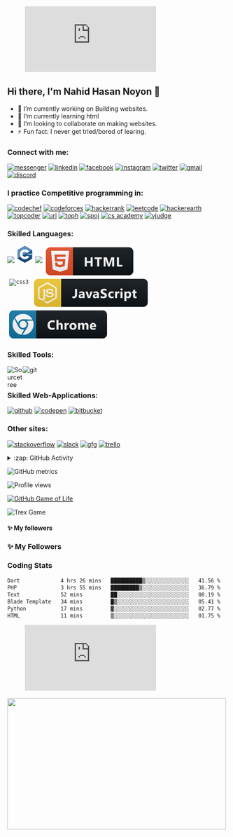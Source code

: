 <figure><embed src="https://wakatime.com/share/@NahidHasanNoyon/94468a57-af33-4778-b406-83e689667171.svg"></embed></figure>

## Hi there, I'm Nahid Hasan Noyon 👋

-   🔭 I’m currently working on Building websites.
-   🌱 I’m currently learning html
-   👯 I’m looking to collaborate on making websites.
-   ⚡ Fun fact: I never get tried/bored of learing.

### Connect with me:

[<img src='https://cdn.jsdelivr.net/npm/simple-icons@3.0.1/icons/messenger.svg' alt='messenger' height='35'>](https://m.me/nahid.hasan.noyon.20/)
[<img src='https://cdn.jsdelivr.net/npm/simple-icons@3.0.1/icons/linkedin.svg'  alt='linkedin'  height='35'>](https://www.linkedin.com/in/nahid-hasan-noyon-850027196/)
[<img src='https://cdn.jsdelivr.net/npm/simple-icons@3.0.1/icons/facebook.svg'  alt='facebook'  height='35'>](https://www.facebook.com/nahid.hasan.noyon.20)
[<img src='https://cdn.jsdelivr.net/npm/simple-icons@3.0.1/icons/instagram.svg' alt='instagram' height='35'>](https://www.instagram.com/nahid_hasannoyon/)
[<img src='https://cdn.jsdelivr.net/npm/simple-icons@3.0.1/icons/twitter.svg'   alt='twitter'   height='35'>](https://twitter.com/NahidHasanDaya)
[<img src='https://cdn.jsdelivr.net/npm/simple-icons@3.0.1/icons/gmail.svg'     alt='gmail'     height='35'>](mailto:nahidhasannoyon20@gmail.com?subject=From%20GitHub&body=Hi,%20there.%20Found%20you%20from%20GitHub.)
[<img src='https://cdn.jsdelivr.net/npm/simple-icons@3.0.1/icons/discord.svg'   alt='discord'   height='35'>]()

<h3 align="left">I practice Competitive programming in:</h3>

[<img src='https://cdn.jsdelivr.net/npm/simple-icons@3.1.0/icons/codechef.svg'    alt='codechef'    height='35'>](https://codechef.com/users/aminahid)
[<img src='https://cdn.jsdelivr.net/npm/simple-icons@3.1.0/icons/codeforces.svg'  alt='codeforces'  height='35'>](https://codeforces.com/profile/aminahid)
[<img src='https://cdn.jsdelivr.net/npm/simple-icons@3.1.0/icons/hackerrank.svg'  alt='hackerrank'  height='35'>](https://www.hackerrank.com/aminahid)
[<img src='https://cdn.jsdelivr.net/npm/simple-icons@3.1.0/icons/leetcode.svg'    alt='leetcode'    height='35'>](https://www.leetcode.com/nahidhasannoyon)
[<img src='https://cdn.jsdelivr.net/npm/simple-icons@3.1.0/icons/hackerearth.svg' alt='hackerearth' height='35'>](https://www.hackerearth.com/@AmiNahid)
[<img src='https://cdn.jsdelivr.net/npm/simple-icons@3.1.0/icons/topcoder.svg'    alt='topcoder'    height='35'>](https://www.topcoder.com/members/aminahid)
[<img src='icons/uri/uri.png'               alt='uri'        height='35'>](https://www.urionlinejudge.com.br/judge/en/profile/508930)
[<img src='icons/toph/toph.png'             alt='toph'       height='35'>](https://toph.co/u/aminahid)
[<img src='icons/spoj/spoj.png'             alt='spoj'       height='35'>](https://www.spoj.com/status/aminahid/)
[<img src='icons/cs_academy/cs_academy.png' alt='cs academy' height='35'>](https://csacademy.com/user/aminahid)
[<img src='icons/vjudge/vjudge.ico'         alt='vjudge'     height='35'>](https://vjudge.net/user/AmiNahid)

### Skilled Languages:

<code><img height="40" src="icons/c/c.svg"></code>
<code><img height="40" src="https://raw.githubusercontent.com/github/explore/80688e429a7d4ef2fca1e82350fe8e3517d3494d/topics/cpp/cpp.png"></code>
<code><img height="40" src="icons/java/java.svg"></code>
<code><img src="https://raw.githubusercontent.com/8bithemant/8bithemant/master/svg/dev/languages/html.svg" alt="html" style="vertical-align:top; margin:4px"></code>  
<code><img src="https://raw.githubusercontent.com/8bithemant/8bithemant/master/svg/dev/languages/css3.svg" alt="css3" style="vertical-align:top; margin:4px"></code>
<code><img src="https://raw.githubusercontent.com/8bithemant/8bithemant/master/svg/dev/languages/js.svg" alt="js" style="vertical-align:top; margin:4px"></code>
<code><img src="https://raw.githubusercontent.com/8bithemant/8bithemant/master/svg/dev/misc/chrome.svg" alt="chrome" style="vertical-align:top; margin:4px"></code>

<!-- For more icons please follow  https://github.com/MikeCodesDotNET/ColoredBadges -->

### Skilled Tools:

<img align="left" alt="Sourcetree" width="35" src="icons/sourcetree/sourcetree-original.svg" />
<img align="left" alt="git"        width="35" src="https://cdn.jsdelivr.net/npm/simple-icons@3.0.1/icons/git.svg" />

<br />
<br />

### Skilled Web-Applications:

[<img src='https://cdn.jsdelivr.net/npm/simple-icons@3.0.1/icons/github.svg'  alt='github'    height='35'>](https://github.com/nahid-hasan-noyon)
[<img src='https://cdn.jsdelivr.net/npm/simple-icons@3.0.1/icons/codepen.svg' alt='codepen'   height='35'>](https://codepen.io/NahidHasanNoyon)
[<img src='https://simpleicons.org/icons/bitbucket.svg'                       alt='bitbucket' height='35'>](https://bitbucket.org/nahid-hasan-noyon/)

### Other sites:

[<img src='https://cdn.jsdelivr.net/npm/simple-icons@3.0.1/icons/stackoverflow.svg' alt='stackoverflow' height='35'>](https://stackoverflow.com/users/13222254)
[<img src='https://cdn.jsdelivr.net/npm/simple-icons@3.0.1/icons/slack.svg'         alt='slack'         height='35'>]()
[<img src="https://cdn.jsdelivr.net/npm/simple-icons@3.0.1/icons/geeksforgeeks.svg" alt="gfg"           height="35" />](https://auth.geeksforgeeks.org/user/nahidhasannoyon)
[<img src='https://cdn.jsdelivr.net/npm/simple-icons@3.1.0/icons/trello.svg'        alt='trello'        height='35'>]()

<!-- Add github status
 ![[YOUR SORT NAME]'s GitHub stats](https://github-readme-stats.vercel.app/api?username=[GITHUB USERNAME]&show_icons=true&theme=radical)
-->
<details>
  <summary>:zap: GitHub Activity</summary> 
  
![Nahid's GitHub stats](https://github-readme-stats.vercel.app/api?username=nahid-hasan-noyon&show_icons=true&theme=radical) [![Nahid's GitHub stats](https://github-readme-stats.vercel.app/api?username=nahid-hasan-noyon)](https://github.com/nahid-hasan-noyon/github-readme-stats) ![Top Langs](https://github-readme-stats.vercel.app/api/top-langs/?username=nahid-hasan-noyon&layout=compact)

<!--📊 **This week I spent my time on**-->
<!--![Wwakatime stats](https://github-readme-stats-taupe-two.vercel.app/api/wakatime?username=NahidHasanNoyon&hide_title=true&hide_border=true&langs_count=5)-->

[![trophy](https://github-profile-trophy.vercel.app/?username=nahid-hasan-noyon&theme=onedark)](https://github.com/nahid-hasan-noyon/github-profile-trophy) ![GitHub streak stats](https://github-readme-streak-stats.herokuapp.com/?user=nahid-hasan-noyon) ![GitHub Activity Graph](https://activity-graph.herokuapp.com/graph?username=nahid-hasan-noyon)

</details>

![GitHub metrics](https://metrics.lecoq.io/nahid-hasan-noyon)

![Profile views](https://gpvc.arturio.dev/nahid-hasan-noyon)

[![GitHub Game of Life](https://github4life.herokuapp.com/ethomson.gif?z=6)](https://github4life.herokuapp.com/ethomson)

![Trex Game](icons/dino.gif)

<!-- Adding Icons command
<img height="32" width="32" src="https://cdn.jsdelivr.net/npm/simple-icons@v4/icons/[ICON SLUG].svg" />
or, get from https://simpleicons.org/
or, https://raw.githubusercontent.com/github/explore/80688e429a7d4ef2fca1e82350fe8e3517d3494d/topics/[Icons Name]/[Icons Name].png
-->

<!-- Add github status
 ![[YOUR SORT NAME]'s GitHub stats](https://github-readme-stats.vercel.app/api?username=[GITHUB USERNAME]&show_icons=true&theme=radical)
-->

<!-- Add Badges
 https://shields.io/
-->

<!-- add a payment method in buymeacoffee.com then uncomment it
<p align="center">
<a href="https://www.buymeacoffee.com/nahid20" target="_blank"><img src="https://cdn.buymeacoffee.com/buttons/default-red.png" alt="Buy Me A Coffee" height="40" width="170" ></a>
</p>
-->
<!--
<img align="right" src="https://media1.giphy.com/media/13HgwGsXF0aiGY/giphy.gif" /> -->

#### :sparkles: My followers

<!--START_SECTION:top-followers-->
<!--END_SECTION:top-followers-->

### :sparkles: My Followers

<!--START_SECTION:top-followers-->
<!--END_SECTION:top-followers-->

### Coding Stats

<!--START_SECTION:waka-->

```text
Dart             4 hrs 26 mins   ██████████▒░░░░░░░░░░░░░░   41.56 %
PHP              3 hrs 55 mins   █████████▒░░░░░░░░░░░░░░░   36.79 %
Text             52 mins         ██░░░░░░░░░░░░░░░░░░░░░░░   08.19 %
Blade Template   34 mins         █▒░░░░░░░░░░░░░░░░░░░░░░░   05.41 %
Python           17 mins         ▓░░░░░░░░░░░░░░░░░░░░░░░░   02.77 %
HTML             11 mins         ▒░░░░░░░░░░░░░░░░░░░░░░░░   01.75 %
```

<!--END_SECTION:waka-->


<figure><embed src="https://wakatime.com/share/@NahidHasanNoyon/f775ff4b-4352-4ebb-ae8b-43f20520db4c.svg"></embed></figure>
<img src="https://wakatime.com/share/@NahidHasanNoyon/ef45c84d-5bd1-4725-89d7-1307843e5036.svg" height="300px" width="500px">
